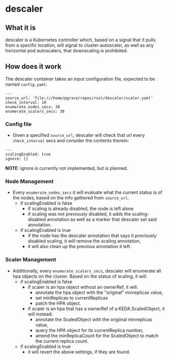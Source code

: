 # descaler
## What it is
descaler is a Kubernetes controller which, based on a signal that it pulls from a specific location, will signal to cluster-autoscaler, as well as any horizontal pod autoscalers, that downscaling is prohibited.

## How does it work
The descaler container takes an input configuration file, expected to be named `config.yaml`:
```
---
source_url: 'file:///home/pgrace/repos/rust/descaler/scaler.yaml'
check_interval: 10
enumerate_nodes_secs: 30
enumerate_scalers_secs: 30
```
### Config file 
- Given a specified `source_url`, descaler will check that url every `check_interval` secs and consider the contents therein:
```
---
scalingEnabled: true
ignore: []
```
**NOTE**: ignore is currently not implemented, but is planned.

### Node Management
- Every `enumerate_nodes_secs` it will evaluate what the current status is of the nodes, based on the info gathered from `source_url`.
  - if scalingEnabled is false
    - if scaling is already disabled, the node is left alone
    - if scaling was not previously disabled, it adds the scaling-disabled annotation as well as a marker that descaler set said annotation.
  - if scalingEnabled is true
    - if the node has the descaler annotation that says it previously disabled scaling, it will remove the scaling annotation,
    - it will also clean up the previous annotation it left.

### Scaler Management
- Additionally, every `enumerate_scalers_secs`, descaler will enumerate all hpa objects on the cluster.  Based on the status of scaling, it will:
  - if scalingEnabled is false
    - if scaler is an hpa object without an ownerRef, it will:
       - annotate the hpa object with the "original" minreplicas value,
       - set minReplicas to currentReplicas
       - patch the HPA object.
    - if scaler is an hpa that has a ownerRef of a KEDA ScaledObject, it will instead:
       - annotate the ScaledObject with the origiinal minreplicas value,
       - query the HPA object for its currentReplica number,
       - amend the minReplicaCount for the ScaledObject to match the current replica count.
  - if scalingEnabled is true
    - it will revert the above settings, if they are found.


